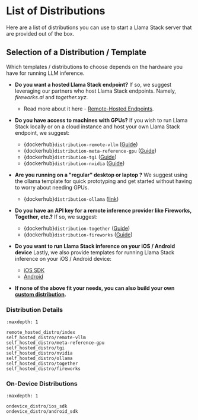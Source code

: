 # List of Distributions

Here are a list of distributions you can use to start a Llama Stack server that are provided out of the box.

## Selection of a Distribution / Template

Which templates / distributions to choose depends on the hardware you have for running LLM inference.

- **Do you want a hosted Llama Stack endpoint?** If so, we suggest leveraging our partners who host Llama Stack endpoints. Namely, _fireworks.ai_ and _together.xyz_.
  - Read more about it here - [Remote-Hosted Endpoints](remote_hosted_distro/index).


- **Do you have access to machines with GPUs?** If you wish to run Llama Stack locally or on a cloud instance and host your own Llama Stack endpoint, we suggest:
  - {dockerhub}`distribution-remote-vllm` ([Guide](self_hosted_distro/remote-vllm))
  - {dockerhub}`distribution-meta-reference-gpu` ([Guide](self_hosted_distro/meta-reference-gpu))
  - {dockerhub}`distribution-tgi` ([Guide](self_hosted_distro/tgi))
  - {dockerhub}`distribution-nvidia` ([Guide](self_hosted_distro/nvidia))

- **Are you running on a "regular" desktop or laptop ?** We suggest using the ollama template for quick prototyping and get started without having to worry about needing GPUs.
  - {dockerhub}`distribution-ollama` ([link](self_hosted_distro/ollama))

- **Do you have an API key for a remote inference provider like Fireworks, Together, etc.?**  If so, we suggest:
  - {dockerhub}`distribution-together` ([Guide](self_hosted_distro/together))
  - {dockerhub}`distribution-fireworks` ([Guide](self_hosted_distro/fireworks))

- **Do you want to run Llama Stack inference on your iOS / Android device**  Lastly, we also provide templates for running Llama Stack inference on your iOS / Android device:
  - [iOS SDK](ondevice_distro/ios_sdk)
  - [Android](ondevice_distro/android_sdk)


- **If none of the above fit your needs, you can also build your own [custom distribution](building_distro).**

### Distribution Details

```{toctree}
:maxdepth: 1

remote_hosted_distro/index
self_hosted_distro/remote-vllm
self_hosted_distro/meta-reference-gpu
self_hosted_distro/tgi
self_hosted_distro/nvidia
self_hosted_distro/ollama
self_hosted_distro/together
self_hosted_distro/fireworks
```

### On-Device Distributions

```{toctree}
:maxdepth: 1

ondevice_distro/ios_sdk
ondevice_distro/android_sdk
```
